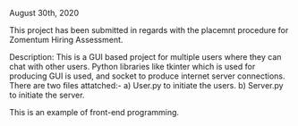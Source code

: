 August 30th, 2020

This project has been submitted in regards with the placemnt procedure for Zomentum Hiring Assessment.

Description:
This is a GUI based project for multiple users where they can chat with other users. Python libraries like tkinter which is used for producing GUI is used,
and socket to produce internet server connections.
There are two files attatched:-
a) User.py to initiate the users.
b) Server.py to initiate the server.

This is an example of front-end programming. 
